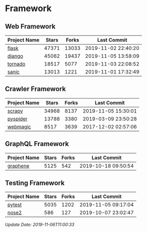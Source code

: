 # Framework

## Web Framework

| Project Name | Stars | Forks | Last Commit |
| ------------ | ----- | ----- | ----------- |
| [flask](https://github.com/pallets/flask) | 47371 | 13033 | 2019-11-02 22:40:20 |
| [django](https://github.com/django/django) | 45062 | 19437 | 2019-11-05 13:58:09 |
| [tornado](https://github.com/tornadoweb/tornado) | 18517 | 5077 | 2019-11-03 22:08:52 |
| [sanic](https://github.com/huge-success/sanic) | 13013 | 1221 | 2019-11-01 17:32:49 |

## Crawler Framework

| Project Name | Stars | Forks | Last Commit |
| ------------ | ----- | ----- | ----------- |
| [scrapy](https://github.com/scrapy/scrapy) | 34968 | 8137 | 2019-11-05 15:30:01 |
| [pyspider](https://github.com/binux/pyspider) | 13788 | 3380 | 2019-03-09 23:50:28 |
| [webmagic](https://github.com/code4craft/webmagic) | 8517 | 3639 | 2017-12-02 02:57:06 |

## GraphQL Framework

| Project Name | Stars | Forks | Last Commit |
| ------------ | ----- | ----- | ----------- |
| [graphene](https://github.com/graphql-python/graphene) | 5125 | 542 | 2019-10-18 09:50:54 |

## Testing Framework

| Project Name | Stars | Forks | Last Commit |
| ------------ | ----- | ----- | ----------- |
| [pytest](https://github.com/pytest-dev/pytest) | 5035 | 1202 | 2019-11-05 09:17:04 |
| [nose2](https://github.com/nose-devs/nose2) | 586 | 127 | 2019-10-07 23:02:47 |

*Update Date: 2019-11-06T11:00:33*